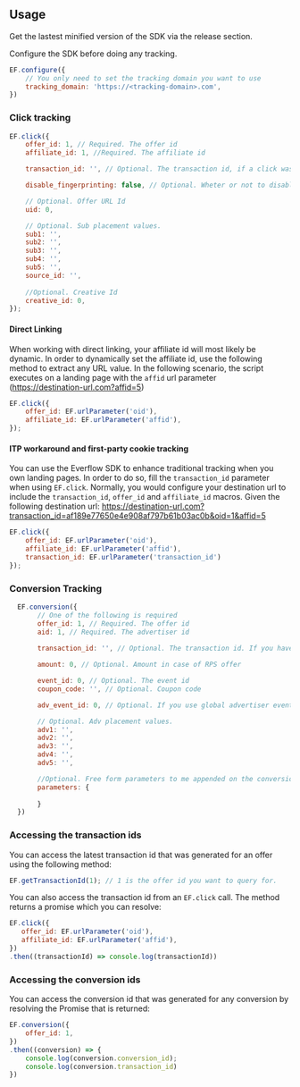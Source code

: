 ## Usage

Get the lastest minified version of the SDK via the release section.

Configure the SDK before doing any tracking.

```javascript
EF.configure({
    // You only need to set the tracking domain you want to use
    tracking_domain: 'https://<tracking-domain>.com',
})
```

### Click tracking

```javascript
EF.click({
    offer_id: 1, // Required. The offer id
    affiliate_id: 1, //Required. The affiliate id

    transaction_id: '', // Optional. The transaction id, if a click was already generated. Used to enhance regular tracking and store a first party cookie.

    disable_fingerprinting: false, // Optional. Wheter or not to disable browser fingerprinting used enhance user tracking. Defaults to false

    // Optional. Offer URL Id
    uid: 0,

    // Optional. Sub placement values.
    sub1: '',
    sub2: '',
    sub3: '',
    sub4: '',
    sub5: '',
    source_id: '',
    
    //Optional. Creative Id
    creative_id: 0,
});
```

#### Direct Linking

When working with direct linking, your affiliate id will most likely be dynamic. In order to dynamically set the affiliate id, use the following method to extract any URL value. In the following scenario, the script executes on a landing page with the `affid` url parameter (https://destination-url.com?affid=5)

```javascript
EF.click({
    offer_id: EF.urlParameter('oid'), 
    affiliate_id: EF.urlParameter('affid'), 
});
```

#### ITP workaround and first-party cookie tracking

You can use the Everflow SDK to enhance traditional tracking when you own landing pages. In order to do so, fill the `transaction_id` parameter when using `EF.click`. Normally, you would configure your destination url to include the `transaction_id`, `offer_id` and `affiliate_id` macros. Given the following destination url: https://destination-url.com?transaction_id=af189e77650e4e908af797b61b03ac0b&oid=1&affid=5

```javascript
EF.click({
    offer_id: EF.urlParameter('oid'), 
    affiliate_id: EF.urlParameter('affid'),
    transaction_id: EF.urlParameter('transaction_id')
});
```

### Conversion Tracking

 ```javascript
   EF.conversion({
        // One of the following is required
        offer_id: 1, // Required. The offer id
        aid: 1, // Required. The advertiser id
        
        transaction_id: '', // Optional. The transaction id. If you have access to it, otherwise the SDK tries to locate one for the current user.

        amount: 0, // Optional. Amount in case of RPS offer

        event_id: 0, // Optional. The event id
        coupon_code: '', // Optional. Coupon code

        adv_event_id: 0, // Optional. If you use global advertiser events

        // Optional. Adv placement values.
        adv1: '',
        adv2: '',
        adv3: '',
        adv4: '',
        adv5: '',

        //Optional. Free form parameters to me appended on the conversion URL
        parameters: {
            
        }
   })
 ```
 
 ### Accessing the transaction ids
 
 You can access the latest transaction id that was generated for an offer using the following method:
 
 ```javascript
 EF.getTransactionId(1); // 1 is the offer id you want to query for.
 ```
 
 You can also access the transaction id from an `EF.click` call. The method returns a promise which you can resolve:
 
 ```javascript
 EF.click({
    offer_id: EF.urlParameter('oid'), 
    affiliate_id: EF.urlParameter('affid'),
 })
 .then((transactionId) => console.log(transactionId))
 ```

### Accessing the conversion ids

You can access the conversion id that was generated for any conversion by resolving the Promise that is returned:

```javascript
EF.conversion({
    offer_id: 1,
})
.then((conversion) => {
    console.log(conversion.conversion_id);
    console.log(conversion.transaction_id)
})
```
